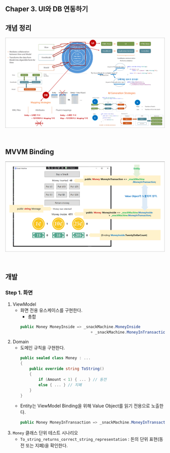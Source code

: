 ## Chaper 3. UI와 DB 연동하기

## 개념 정리
![](./Ch03_Summary.png)

<br/>

## MVVM Binding
![](./Ch03_Step1_Binding.png)

<br/>

## 개발

### Step 1. 화면
1. ViewModel
   - 화면 전용 유스케이스를 구현한다.
     - 총합
     ```cs
     public Money MoneyInside => _snackMachine.MoneyInside 
                                    + _snackMachine.MoneyInTransaction;
     ```
1. Domain
   - 도메인 규칙을 구현한다.
     ```cs
     public sealed class Money : ...
     { 
         public override string ToString()
         {
             if (Amount < 1) { ... } // 동전
             else { ... } // 지폐
         }
     }
     ```
   - Entity는 ViewModel Binding을 위해 Value Object를 읽기 전용으로 노출한다.
     ```cs
     public Money MoneyInTransaction => _snackMachine.MoneyInTransaction;
     ```
1. `Money` 클래스 단위 테스트 시나리오
   - `To_string_returns_correct_string_representation` : 돈의 단위 표현(동전 또는 지폐)을 확인한다.